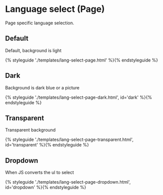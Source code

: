 # Language select (Page)

Page specific language selection.

## Default

Default, background is light

{% styleguide './templates/lang-select-page.html' %}{% endstyleguide %}

## Dark

Background is dark blue or a picture

{% styleguide './templates/lang-select-page-dark.html', id='dark' %}{% endstyleguide %}

## Transparent

Transparent background

{% styleguide './templates/lang-select-page-transparent.html', id='transparent' %}{% endstyleguide %}

## Dropdown

When JS converts the ul to select

{% styleguide './templates/lang-select-page-dropdown.html', id='dropdown' %}{% endstyleguide %}
